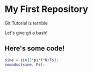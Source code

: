 # My First Repository
Git Tutorial is terrible

Let's give git a bash!

## Here's some code!

```MATLAB
sine = sin(2*pi*f*N/Fs);
soundsc(sine, Fs);
```
